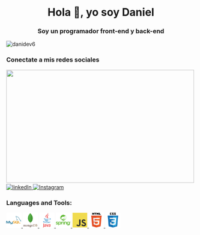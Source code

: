 <h1 align="center">Hola 👋, yo soy Daniel</h1>
<h3 align="center">Soy un programador front-end y back-end</h3>

<p align="left"> <img src="https://komarev.com/ghpvc/?username=danidev6&label=Profile%20views&color=0e75b6&style=flat" alt="danidev6" /> </p>

<h3 align="left">Conectate a mis redes sociales</h3>
<p align="left">
</p>
    <img src="https://media4.giphy.com/media/n1dFDLwXu4Qkwy7OJ0/giphy.gif?cid=ecf05e47fs9fm0bh9lqu6k14u03qhloabnfn9stvkzb036n8&ep=v1_gifs_search&rid=giphy.gif&ct=g" width="500" height="300">
    <a href="https://www.linkedin.com/in/daniel-villalba-full-stack/">
        <img src="https://img.shields.io/badge/linkedIn-Visita%20mi%20perfil-blue?labelColor=09f&style=flat-square&link=https://www.linkedin.com/in/daniel-villalba-full-stack/" alt="linkedIn" />
    </a>
    <a href="https://www.linkedin.com/in/daniel-villalba-full-stack/">
        <img src="https://img.shields.io/badge/Instagram-Visita%20mi%20perfil-500821?labelColor=F0588D&style=flat-square&link=https://www.linkedin.com/in/daniel-villalba-full-stack/" alt="Instagram" />
    </a>
<h3 align="left">Languages and Tools:</h3>
<p align="left">
  <a href="https://www.mysql.com/" target="_blank" rel="noreferrer">
    <img src="https://raw.githubusercontent.com/devicons/devicon/master/icons/mysql/mysql-original-wordmark.svg" alt="mysql" width="40" height="40"/>
  </a>
  <a href="https://www.mongodb.com/" target="_blank" rel="noreferrer">
    <img src="https://raw.githubusercontent.com/devicons/devicon/master/icons/mongodb/mongodb-original-wordmark.svg" alt="mongodb" width="40" height="40"/>
  </a>
  <a href="https://www.java.com/" target="_blank" rel="noreferrer">
    <img src="https://raw.githubusercontent.com/devicons/devicon/master/icons/java/java-original-wordmark.svg" alt="java" width="40" height="40"/>
  </a>
  <a href="https://spring.io/projects/spring-boot" target="_blank" rel="noreferrer">
    <img src="https://raw.githubusercontent.com/devicons/devicon/master/icons/spring/spring-original-wordmark.svg" alt="spring boot" width="40" height="40"/>
  </a>
  <a href="https://developer.mozilla.org/en-US/docs/Web/JavaScript" target="_blank" rel="noreferrer">
    <img src="https://raw.githubusercontent.com/devicons/devicon/master/icons/javascript/javascript-original.svg" alt="javascript" width="40" height="40"/>
  </a>
  <a href="https://developer.mozilla.org/en-US/docs/Web/HTML" target="_blank" rel="noreferrer">
    <img src="https://raw.githubusercontent.com/devicons/devicon/master/icons/html5/html5-original-wordmark.svg" alt="html" width="40" height="40"/>
  </a>
  <a href="https://www.w3schools.com/css/" target="_blank" rel="noreferrer">
    <img src="https://raw.githubusercontent.com/devicons/devicon/master/icons/css3/css3-original-wordmark.svg" alt="css" width="40" height="40"/>
  </a>
</p>



